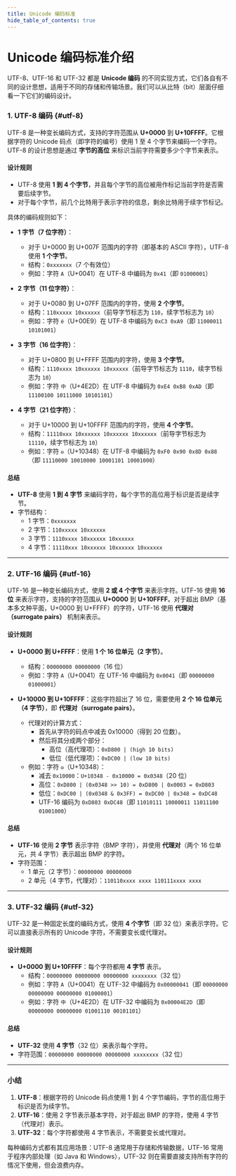 ```yaml
---
title: Unicode 编码标准
hide_table_of_contents: true
---
```


# Unicode 编码标准介绍

UTF-8、UTF-16 和 UTF-32 都是 **Unicode 编码** 的不同实现方式，它们各自有不同的设计思想，适用于不同的存储和传输场景。我们可以从比特（bit）层面仔细看一下它们的编码设计。

### 1. UTF-8 编码 {#utf-8}

UTF-8 是一种变长编码方式，支持的字符范围从 **U+0000** 到 **U+10FFFF**。它根据字符的 Unicode 码点（即字符的编号）使用 1 至 4 个字节来编码一个字符。UTF-8 的设计思想是通过 **字节的高位** 来标识当前字符需要多少个字节来表示。

#### 设计规则
- UTF-8 使用 **1 到 4 个字节**，并且每个字节的高位被用作标记当前字符是否需要后续字节。
- 对于每个字节，前几个比特用于表示字符的信息，剩余比特用于续字节标记。

具体的编码规则如下：

- **1 字节（7 位字符）**：
  - 对于 U+0000 到 U+007F 范围内的字符（即基本的 ASCII 字符），UTF-8 使用 **1 个字节**。
  - 结构：`0xxxxxxx`（7 个有效位）
  - 例如：字符 `A`（U+0041）在 UTF-8 中编码为 `0x41`（即 `01000001`）

- **2 字节（11 位字符）**：
  - 对于 U+0080 到 U+07FF 范围内的字符，使用 **2 个字节**。
  - 结构：`110xxxxx 10xxxxxx`（前导字节标志为 `110`，续字节标志为 `10`）
  - 例如：字符 `é`（U+00E9）在 UTF-8 中编码为 `0xC3 0xA9`（即 `11000011 10101001`）

- **3 字节（16 位字符）**：
  - 对于 U+0800 到 U+FFFF 范围内的字符，使用 **3 个字节**。
  - 结构：`1110xxxx 10xxxxxx 10xxxxxx`（前导字节标志为 `1110`，续字节标志为 `10`）
  - 例如：字符 `中`（U+4E2D）在 UTF-8 中编码为 `0xE4 0xB8 0xAD`（即 `11100100 10111000 10101101`）

- **4 字节（21 位字符）**：
  - 对于 U+10000 到 U+10FFFF 范围内的字符，使用 **4 个字节**。
  - 结构：`11110xxx 10xxxxxx 10xxxxxx 10xxxxxx`（前导字节标志为 `11110`，续字节标志为 `10`）
  - 例如：字符 `𐍈`（U+10348）在 UTF-8 中编码为 `0xF0 0x90 0x8D 0x88`（即 `11110000 10010000 10001101 10001000`）

#### 总结
- **UTF-8** 使用 **1 到 4 字节** 来编码字符，每个字节的高位用于标识是否是续字节。
- 字节结构：
  - 1 字节：`0xxxxxxx`
  - 2 字节：`110xxxxx 10xxxxxx`
  - 3 字节：`1110xxxx 10xxxxxx 10xxxxxx`
  - 4 字节：`11110xxx 10xxxxxx 10xxxxxx 10xxxxxx`

---

### 2. UTF-16 编码 {#utf-16}

UTF-16 是一种变长编码方式，使用 **2 或 4 个字节** 来表示字符。UTF-16 使用 **16 位** 来表示字符，支持的字符范围从 **U+0000** 到 **U+10FFFF**。对于超出 BMP（基本多文种平面，U+0000 到 U+FFFF）的字符，UTF-16 使用 **代理对（surrogate pairs）** 机制来表示。

#### 设计规则
- **U+0000 到 U+FFFF**：使用 **1 个 16 位单元（2 字节）**。
  - 结构：`00000000 00000000`（16 位）
  - 例如：字符 `A`（U+0041）在 UTF-16 中编码为 `0x0041`（即 `00000000 01000001`）

- **U+10000 到 U+10FFFF**：这些字符超出了 16 位，需要使用 **2 个 16 位单元（4 字节）**，即 **代理对（surrogate pairs）**。
  - 代理对的计算方式：
    - 首先从字符的码点中减去 0x10000（得到 20 位数）。
    - 然后将其分成两个部分：
      - 高位（高代理项）：`0xD800 | (high 10 bits)`
      - 低位（低代理项）：`0xDC00 | (low 10 bits)`
  - 例如：字符 `𐍈`（U+10348）：
    - 减去 `0x10000`：`U+10348 - 0x10000 = 0x0348`（20 位）
    - 高位：`0xD800 | (0x0348 >> 10) = 0xD800 | 0x0003 = 0xD803`
    - 低位：`0xDC00 | (0x0348 & 0x3FF) = 0xDC00 | 0x348 = 0xDC48`
    - UTF-16 编码为 `0xD803 0xDC48`（即 `11010111 10000011 11011100 01001000`）

#### 总结
- **UTF-16** 使用 **2 字节** 表示字符（BMP 字符），并使用 **代理对**（两个 16 位单元，共 4 字节）表示超出 BMP 的字符。
- 字符范围：
  - 1 单元（2 字节）：`00000000 00000000`
  - 2 单元（4 字节，代理对）：`110110xxxx xxxx 110111xxxx xxxx`

---

### 3. UTF-32 编码 {#utf-32}

UTF-32 是一种固定长度的编码方式，使用 **4 个字节**（即 32 位）来表示字符。它可以直接表示所有的 Unicode 字符，不需要变长或代理对。

#### 设计规则
- **U+0000 到 U+10FFFF**：每个字符都用 **4 字节** 表示。
  - 结构：`00000000 00000000 00000000 xxxxxxxx`（32 位）
  - 例如：字符 `A`（U+0041）在 UTF-32 中编码为 `0x00000041`（即 `00000000 00000000 00000000 01000001`）
  - 例如：字符 `中`（U+4E2D）在 UTF-32 中编码为 `0x00004E2D`（即 `00000000 00000000 01001110 00101101`）

#### 总结
- **UTF-32** 使用 **4 字节**（32 位）来表示每个字符。
- 字符范围：`00000000 00000000 00000000 xxxxxxxx`（32 位）

---

### 小结

1. **UTF-8**：根据字符的 Unicode 码点使用 1 到 4 个字节编码，字节的高位用于标识是否为续字节。
2. **UTF-16**：使用 2 字节表示基本字符，对于超出 BMP 的字符，使用 4 字节（代理对）表示。
3. **UTF-32**：每个字符都使用 4 字节表示，不需要变长或代理对。

每种编码方式都有其应用场景：UTF-8 通常用于存储和传输数据，UTF-16 常用于程序内部处理（如 Java 和 Windows），UTF-32 则在需要直接支持所有字符的情况下使用，但会浪费内存。
